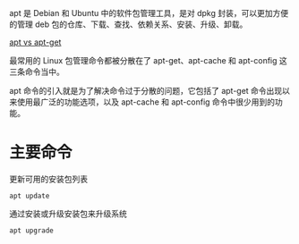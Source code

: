 apt 是 Debian 和 Ubuntu 中的软件包管理工具，是对 dpkg 封装，可以更加方便的管理 deb 包的仓库、下载、查找、依赖关系、安装、升级、卸载。

[apt vs apt-get](https://blog.csdn.net/liudsl/article/details/79200134)

最常用的 Linux 包管理命令都被分散在了 apt-get、apt-cache 和 apt-config 这三条命令当中。

apt 命令的引入就是为了解决命令过于分散的问题，它包括了 apt-get 命令出现以来使用最广泛的功能选项，以及 apt-cache 和 apt-config 命令中很少用到的功能。

# 主要命令

更新可用的安装包列表

```
apt update
```

通过安装或升级安装包来升级系统

```
apt upgrade
```

